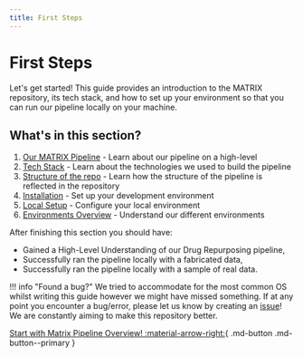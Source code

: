 ```yaml
---
title: First Steps
---
```


# First Steps

Let's get started! This guide provides an introduction to the MATRIX repository, its tech stack, and how to set up your environment so that you can run our pipeline locally on your machine.

## What's in this section?
1. [Our MATRIX Pipeline](./matrix_pipeline.md) - Learn about our pipeline on a high-level
2. [Tech Stack](./tech_stack.md) - Learn about the technologies we used to build the pipeline
3. [Structure of the repo](./repo_structure.md) - Learn how the structure of the pipeline is reflected in the repository
4. [Installation](./installation.md) - Set up your development environment
5. [Local Setup](./local-setup.md) - Configure your local environment
6. [Environments Overview](./environments_overview.md) - Understand our different environments

After finishing this section you should have:

- Gained a High-Level Understanding of our Drug Repurposing pipeline,
- Successfully ran the pipeline locally with a fabricated data,
- Successfully ran the pipeline locally with a sample of real data.

!!! info "Found a bug?"
    We tried to accommodate for the most common OS whilst writing this guide however we might have missed something. If at any point you encounter a bug/error, please let us know by creating an [issue](https://github.com/everycure-org/matrix/issues/new?template=bug_report.md)! We are constantly aiming to make this repository better.

[Start with Matrix Pipeline Overview! :material-arrow-right:](./matrix_pipeline.md){ .md-button .md-button--primary }
